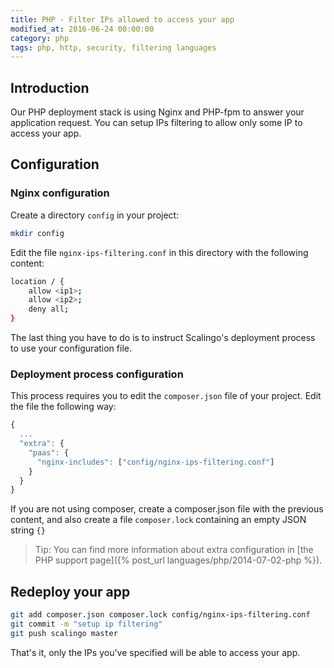 ```yaml
---
title: PHP - Filter IPs allowed to access your app
modified_at: 2016-06-24 00:00:00
category: php
tags: php, http, security, filtering languages
---
```


## Introduction

Our PHP deployment stack is using Nginx and PHP-fpm to answer your application request.
You can setup IPs filtering to allow only some IP to access your app.

## Configuration

### Nginx configuration

Create a directory `config` in your project:

```bash
mkdir config
```

Edit the file `nginx-ips-filtering.conf` in this directory with the following content:

```bash
location / {
    allow <ip1>;
    allow <ip2>;
    deny all;
}
```

The last thing you have to do is to instruct Scalingo's deployment process to
use your configuration file.

### Deployment process configuration

This process requires you to edit the `composer.json` file of your project.
Edit the file the following way:

```javascript
{
  ...
  "extra": {
    "paas": {
      "nginx-includes": ["config/nginx-ips-filtering.conf"]
    }
  }
}
```

If you are not using composer, create a composer.json file with the previous content, and also create
a file `composer.lock` containing an empty JSON string `{}`

> Tip: You can find more information about extra configuration in [the PHP support page]({% post_url languages/php/2014-07-02-php %}).


## Redeploy your app

```bash
git add composer.json composer.lock config/nginx-ips-filtering.conf
git commit -m "setup ip filtering"
git push scalingo master
```

That's it, only the IPs you've specified will be able to access your app.
